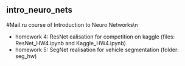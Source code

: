 ## intro_neuro_nets
#Mail.ru course of Introduction to Neuro Networks\n 
 - homework 4: ResNet ealisation for competition on kaggle (files: ResNet_HW4.ipynb and Kaggle_HW4.ipynb)
 - homework 5: SegNet realisation for vehicle segmentation (folder: seg_hw)
